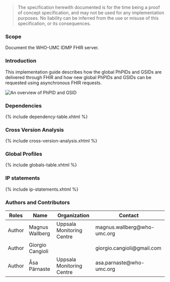 
  <blockquote class="stu-note">
    <p>The specification herewith documented is for the time being a proof of concept specification, and may not be used for any implementation purposes. 
    No liability can be inferred from the use or misuse of this specification, or its consequences.</p>
  </blockquote>


### Scope

Document the WHO-UMC IDMP FHIR server.

### Introduction

This implementation guide describes how the global PhPIDs and GSIDs are delivered through FHIR and how new global PhPIDs and GSIDs can be requested using asynchronous FHIR requests.

<img src="Overview.png" alt="An overview of PhPID and GSID"/>
<br clear="all"/>

### Dependencies

{% include dependency-table.xhtml %}


### Cross Version Analysis

{% include cross-version-analysis.xhtml %}

### Global Profiles

{% include globals-table.xhtml %}

### IP statements

{% include ip-statements.xhtml %}


### Authors and Contributors

<table>
<thead>
<tr class="header">
<th>Roles</th>
<th>Name</th>
<th>Organization</th>
<th>Contact</th>
</tr>
</thead>
<tbody>
<tr class="odd">
<td>Author</td>
<td>Magnus Wallberg</td>
<td>Uppsala Monitoring Centre</td>
<td>magnus.wallberg@who-umc.org</td>
</tr><tr class="even">
<td>Author</td>
<td>Giorgio Cangioli</td>
<td></td>
<td>giorgio.cangioli@gmail.com</td>
</tr><tr class="odd">
<td>Author</td>
<td>Åsa Pärnaste</td>
<td>Uppsala Monitoring Centre</td>
<td>asa.parnaste@who-umc.org</td>
</tr></tbody>
</table>
